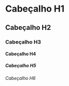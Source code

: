 # Cabeçalho H1
## Cabeçalho H2
### Cabeçalho H3
#### Cabeçalho H4
##### Cabeçalho H5
###### Cabeçalho H6
